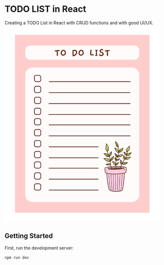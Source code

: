 # TODO LIST in React
Creating a TODO List in React with CRUD functions and with good UI/UX.
![Sample Image](https://github.com/MaChuChu/todolist/blob/main/README-Assets/cover.jpg "Sample Title")
## Getting Started

First, run the development server:

```bash
npm run dev
```